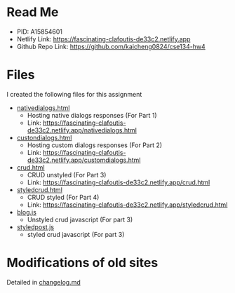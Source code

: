 # Read Me
- PID: A15854601
- Netlify Link: https://fascinating-clafoutis-de33c2.netlify.app
- Github Repo Link: https://github.com/kaicheng0824/cse134-hw4 

# Files
I created the following files for this assignment
- [nativedialogs.html](nativedialogs.html)
    - Hosting native dialogs responses (For Part 1)
    - Link: https://fascinating-clafoutis-de33c2.netlify.app/nativedialogs.html
- [custondialogs.html](custondialogs.html)
    - Hosting custom dialogs responses (For Part 2)
    - Link: https://fascinating-clafoutis-de33c2.netlify.app/customdialogs.html
- [crud.html](crud.html)
    - CRUD unstyled (For Part 3)
    - Link: https://fascinating-clafoutis-de33c2.netlify.app/crud.html
- [styledcrud.html](styledcrud.html)
    - CRUD styled (For Part 4)
    - Link: https://fascinating-clafoutis-de33c2.netlify.app/styledcrud.html
- [blog.js](blog.js)
    - Unstyled crud javascript (For part 3)
- [styledpost.js](styledpost.js)
    - styled crud javascript (For part 3)

# Modifications of old sites
Detailed in [changelog.md](changelog.md)


